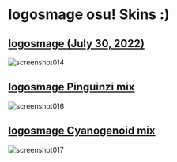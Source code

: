 # logosmage osu! Skins :)

## [logosmage (July 30, 2022)](https://mega.nz/file/fwY12KDL#awg3vO3SrijCI-Dg4c2kBthw1VOnPnOwvF7ZG59Sv0Y)
![screenshot014](https://user-images.githubusercontent.com/110307551/181994417-d58adfdf-0148-4a60-950d-036622f23cf0.png)
## [logosmage Pinguinzi mix](https://mega.nz/file/e8wkCbRZ#v2axac9-HKWn9DGYQSW0JyZhywroWsnGvxbYq2NtxdE)
![screenshot016](https://user-images.githubusercontent.com/110307551/181996624-8e179899-c5ea-4afd-8d4c-d7d856f2a4f8.png)
## [logosmage Cyanogenoid mix](https://mega.nz/file/yk5EzaZA#hkWbn7G4UOgtjxV9AD6xCIr-U_f_rI2GiUJEoQhHbzU)
![screenshot017](https://user-images.githubusercontent.com/110307551/181998857-ca07d649-8748-47f3-9359-83d1ff0840a8.png)

